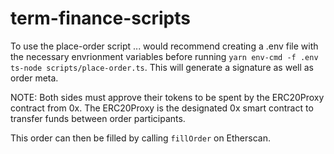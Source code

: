 # term-finance-scripts

To use the place-order script ... would recommend creating a .env file with the necessary envrionment variables before running `yarn env-cmd -f .env ts-node scripts/place-order.ts`. This will generate a signature as well as order meta. 

NOTE: Both sides must approve their tokens to be spent by the ERC20Proxy contract from 0x. The ERC20Proxy is the designated 0x smart contract to transfer funds between order participants.

 This order can then be filled by calling `fillOrder` on Etherscan.
